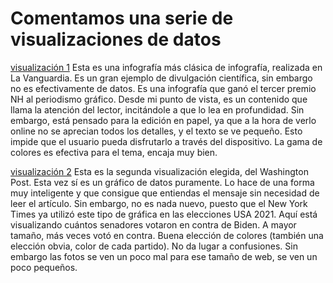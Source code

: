 # Comentamos una serie de visualizaciones de datos
[visualización 1](https://twitter.com/InfoVanguardia/status/1360943131139702784)
Esta es una infografía más clásica de infografía, realizada en La Vanguardia. Es un gran ejemplo de divulgación científica, sin embargo no es efectivamente de datos. Es una infografía que ganó el tercer premio NH al periodismo gráfico. 
Desde mi punto de vista, es un contenido que llama la atención del lector, incitándole a que lo lea en profundidad. Sin embargo, está pensado para la edición en papel, ya que a la hora de verlo online no se aprecian todos los detalles, y el texto se ve pequeño. Esto impide que el usuario pueda disfrutarlo a través del dispositivo. 
La gama de colores es efectiva para el tema, encaja muy bien. 


[visualización 2](https://www.washingtonpost.com/graphics/2021/politics/cabinet-no-votes/?utm_campaign=wp_graphics&utm_medium=social&utm_source=twitter)
Esta es la segunda visualización elegida, del Washington Post. Esta vez sí es un gráfico de datos puramente. Lo hace de una forma muy inteligente y que consigue que entiendas el mensaje sin necesidad de leer el artículo. Sin embargo, no es nada nuevo, puesto que el New York Times ya utilizó este tipo de gráfica en las elecciones USA 2021. 
Aquí está visualizando cuántos senadores votaron en contra de Biden. A mayor tamaño, más veces votó en contra. 
Buena elección de colores (también una elección obvia, color de cada partido). No da lugar a confusiones.  Sin embargo las fotos se ven un poco mal para ese tamaño de web, se ven un poco pequeños. 


